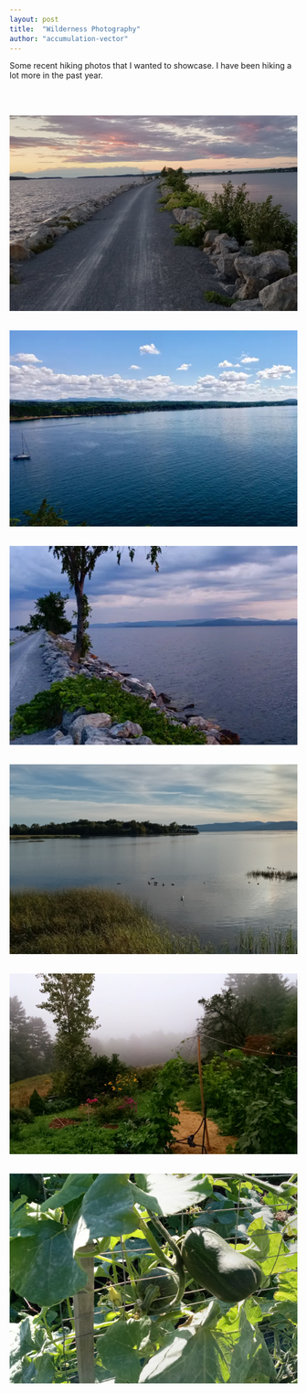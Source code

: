 ```yaml
---
layout: post
title:  "Wilderness Photography"
author: "accumulation-vector"
---
```


Some recent hiking photos that I wanted to showcase. I have been hiking a lot more in the past year.

<br><br>

![Photo 1](/assets/images/wilderness_1.jpg)
<br><br>

![Photo 3](/assets/images/wilderness_3.jpg)
<br><br>

![Photo 4](/assets/images/wilderness_4.jpg)
<br><br>

![Photo 7](/assets/images/wilderness_7.jpg)
<br><br>

![Photo 5](/assets/images/wilderness_5.jpg)
<br><br>

![Photo 6](/assets/images/wilderness_6.jpg)
<br><br>
